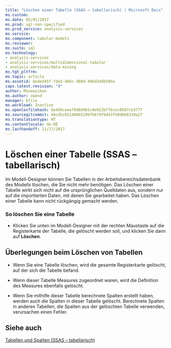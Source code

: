 ```yaml
---
title: "Löschen einer Tabelle (SSAS – tabellarisch) | Microsoft Docs"
ms.custom: 
ms.date: 03/01/2017
ms.prod: sql-non-specified
ms.prod_service: analysis-services
ms.service: 
ms.component: tabular-models
ms.reviewer: 
ms.suite: sql
ms.technology:
- analysis-services
- analysis-services/multidimensional-tabular
- analysis-services/data-mining
ms.tgt_pltfrm: 
ms.topic: article
ms.assetid: be4ed45f-fde3-466c-9869-49bd3ddb505e
caps.latest.revision: "9"
author: Minewiskan
ms.author: owend
manager: kfile
ms.workload: Inactive
ms.openlocfilehash: be456ceeef0d8d965c9e922bffbcec0507cb3777
ms.sourcegitcommit: 44cd5c651488b5296fb679f6d43f50d068339a27
ms.translationtype: HT
ms.contentlocale: de-DE
ms.lasthandoff: 11/17/2017
---
```

# <a name="delete-a-table-ssas-tabular"></a>Löschen einer Tabelle (SSAS – tabellarisch)
  Im Modell-Designer können Sie Tabellen in der Arbeitsbereichsdatenbank des Modells löschen, die Sie nicht mehr benötigen. Das Löschen einer Tabelle wirkt sich nicht auf die ursprünglichen Quelldaten aus, sondern nur auf die importierten Daten, mit denen Sie gearbeitet haben. Das Löschen einer Tabelle kann nicht rückgängig gemacht werden.  
  
### <a name="to-delete-a-table"></a>So löschen Sie eine Tabelle  
  
-   Klicken Sie unten im Modell-Designer mit der rechten Maustaste auf die Registerkarte der Tabelle, die gelöscht werden soll, und klicken Sie dann auf **Löschen**.  
  
## <a name="considerations-when-deleting-tables"></a>Überlegungen beim Löschen von Tabellen  
  
-   Wenn Sie eine Tabelle löschen, wird die gesamte Registerkarte gelöscht, auf der sich die Tabelle befand.  
  
-   Wenn dieser Tabelle Measures zugeordnet waren, wird die Definition des Measures ebenfalls gelöscht.  
  
-   Wenn Sie mithilfe dieser Tabelle berechnete Spalten erstellt haben, werden auch die Spalten in dieser Tabelle gelöscht. Berechnete Spalten in anderen Tabellen, die Spalten aus der gelöschten Tabelle verwenden, verursachen einen Fehler.  
  
## <a name="see-also"></a>Siehe auch  
 [Tabellen und Spalten &#40;SSAS – tabellarisch&#41;](../../analysis-services/tabular-models/tables-and-columns-ssas-tabular.md)  
  
  
